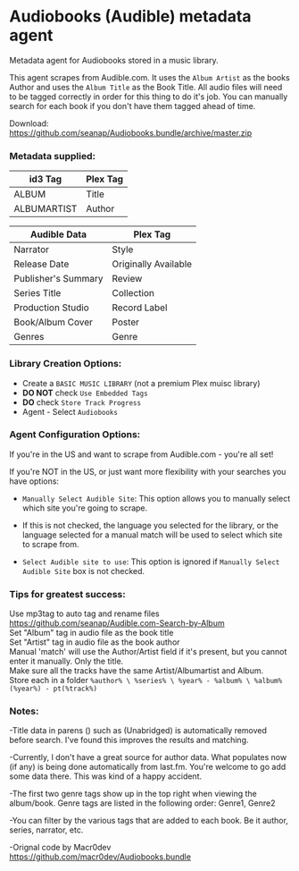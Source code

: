 # Audiobooks (Audible) metadata agent

Metadata agent for Audiobooks stored in a music library.

This agent scrapes from Audible.com. It uses the `Album Artist` as the books Author and uses the `Album Title` as the Book Title. All audio files will need to be tagged correctly in order for this thing to do it's job. You can manually search for each book if you don't have them tagged ahead of time.

Download: https://github.com/seanap/Audiobooks.bundle/archive/master.zip


### Metadata supplied:

| id3 Tag       | Plex Tag|
| ------------- | ---------------- |
| ALBUM         | Title            |
| ALBUMARTIST   | Author           |

| Audible Data  | Plex Tag|
| ------------- | ---------------- |
| Narrator      | Style         |
| Release Date  | Originally Available |
| Publisher's Summary | Review     |
| Series Title  | Collection           |
| Production Studio | Record Label |
| Book/Album Cover | Poster        |
| Genres        | Genre |



### Library Creation Options:

- Create a `BASIC MUSIC LIBRARY` (not a premium Plex muisc library)
- **DO NOT** check `Use Embedded Tags`
- **DO** check `Store Track Progress`
- Agent - Select `Audiobooks`


### Agent Configuration Options:

If you're in the US and want to scrape from Audible.com - you're all set!

If you're NOT in the US, or just want more flexibility with your searches you have options:

- `Manually Select Audible Site`: This option allows you to manually select which site you're going to scrape.  
- If this is not checked, the language you selected for the library, or the language selected for a manual match will be used to select which site to scrape from.  

- `Select Audible site to use`: This option is ignored if `Manually Select Audible Site` box is not checked.  

### Tips for greatest success:

Use mp3tag to auto tag and rename files https://github.com/seanap/Audible.com-Search-by-Album  
Set "Album" tag in audio file as the book title  
Set "Artist" tag in audio file as the book author    
Manual 'match' will use the Author/Artist field if it's present, but you cannot enter it manually.  Only the title.  
Make sure all the tracks have the same Artist/Albumartist and Album.  
Store each in a folder ``%author% \ %series% \ %year% - %album% \ %album% (%year%) - pt(%track%)``

### Notes:

-Title data in parens ()  such as (Unabridged) is automatically removed before search.  I've found this improves the results and matching.

-Currently, I don't have a great source for author data. What populates now (if any) is being done automatically from last.fm. You're welcome to go add some data there. This was kind of a happy accident.

-The first two genre tags show up in the top right when viewing the album/book.  Genre tags are listed in the following order: Genre1, Genre2

-You can filter by the various tags that are added to each book. Be it author, series, narrator, etc.

-Orignal code by Macr0dev https://github.com/macr0dev/Audiobooks.bundle
